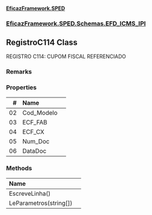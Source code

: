#### [EficazFramework.SPED](EficazFrameworkSPED.md 'EficazFramework SPED')
### [EficazFramework.SPED.Schemas.EFD_ICMS_IPI](EficazFramework.SPED.Schemas.EFD_ICMS_IPI.md 'EficazFramework.SPED.Schemas.EFD_ICMS_IPI')

## RegistroC114 Class

REGISTRO C114: CUPOM FISCAL REFERENCIADO

### Remarks
### Properties

| # | Name | |
| ---: | :--- | :--- |
| 02 | Cod_Modelo |  |
| 03 | ECF_FAB |  |
| 04 | ECF_CX |  |
| 05 | Num_Doc |  |
| 06 | DataDoc |  |
### Methods

| Name | |
| :--- | :--- |
| EscreveLinha() |  |
| LeParametros(string[]) |  |
